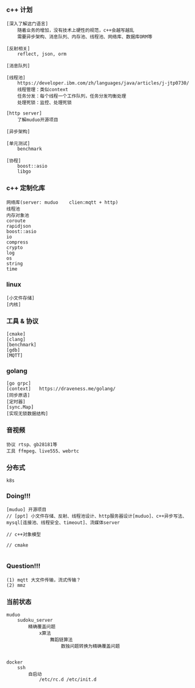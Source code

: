 ### c++ 计划
```
[深入了解这门语言]
    随着业务的增加，没有技术上硬性的规范，c++会越写越乱
    需要异步架构、消息队列、内存池、线程池、网络库、数据库ORM等

[反射相关]
    reflect, json, orm

[消息队列]

[线程池]
    https://developer.ibm.com/zh/languages/java/articles/j-jtp0730/
    线程管理：类似context
    任务分发：每个线程一个工作队列，任务分发均衡处理
    处理死锁：监控、处理死锁

[http server]
    了解muduo开源项目

[异步架构]

[单元测试]
    benchmark

[协程]
    boost::asio
    libgo

```

### c++ 定制化库
```
网络库(server: muduo    clien:mqtt + http)
线程池
内存对象池
coroute
rapidjson
boost::asio
io
compress
crypto
log
os
string
time
```

### linux
```
[小文件存储]
[内核]
```

### 工具 & 协议
```
[cmake]
[clang]
[benchmark]
[gdb]
[MQTT]
```

### golang
```
[go grpc]
[context]   https://draveness.me/golang/
[同步原语]
[定时器]
[sync.Map] 
[实现无锁数据结构]
```

### 音视频
```
协议 rtsp、gb28181等
工具 ffmpeg、live555、webrtc
```

### 分布式
```
k8s
```

### Doing!!!
```
[muduo] 开源项目
// [ppt] 小文件存储、反射、线程池设计、http服务器设计[muduo]、c++异步写法、mysql[连接池、线程安全、timeout]、流媒体server

// c++对象模型

// cmake


```

### Question!!!
```
(1) mqtt 大文件传输，流式传输？
(2) mmz

```

### 当前状态
```
muduo
    sudoku_server
        精确覆盖问题
            x算法
                舞蹈链算法
                    数独问题转换为精确覆盖问题


docker
    ssh
        自启动
            /etc/rc.d /etc/init.d
```